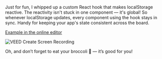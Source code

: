 Just for fun, I whipped up a custom React hook that makes localStorage reactive. The reactivity isn't stuck in one component — it's global! So whenever localStorage updates, every component using the hook stays in sync. Handy for keeping your app's state consistent across the board.

[Example in the online editor](https://stackblitz.com/edit/react-starter-typescript-3cjkkm?file=App.tsx)

![VEED Create Screen Recording](https://github.com/user-attachments/assets/a7e61c55-d210-42bc-9584-58a1330bdf8e)

Oh, and don’t forget to eat your broccoli 🥦 — it’s good for you!
